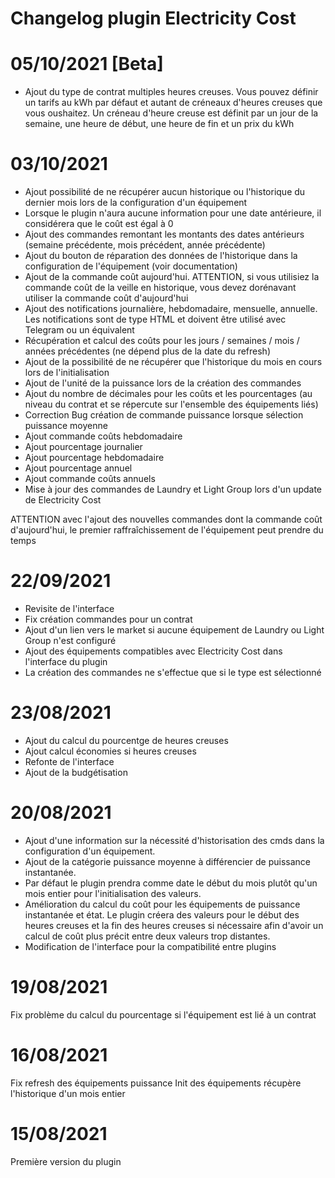 # Changelog plugin Electricity Cost

# 05/10/2021 [Beta]

- Ajout du type de contrat multiples heures creuses. Vous pouvez définir un tarifs au kWh par défaut et autant de créneaux d'heures creuses que vous oushaitez. Un créneau d'heure creuse est définit par un jour de la semaine, une heure de début, une heure de fin et un prix du kWh

# 03/10/2021
- Ajout possibilité de ne récupérer aucun historique ou l'historique du dernier mois lors de la configuration d'un équipement
- Lorsque le plugin n'aura aucune information pour une date antérieure, il considérera que le coût est égal à 0
- Ajout des commandes remontant les montants des dates antérieurs (semaine précédente, mois précédent, année précédente)
- Ajout du bouton de réparation des données de l'historique dans la configuration de l'équipement (voir documentation)
- Ajout de la commande coût aujourd'hui. ATTENTION, si vous utilisiez la commande coût de la veille en historique, vous devez dorénavant utiliser la commande coût d'aujourd'hui
- Ajout des notifications journalière, hebdomadaire, mensuelle, annuelle. Les notifications sont de type HTML et doivent être utilisé avec Telegram ou un équivalent
- Récupération et calcul des coûts pour les jours / semaines / mois / années précédentes (ne dépend plus de la date du refresh)
- Ajout de la possibilité de ne récupérer que l'historique du mois en cours lors de l'initialisation
- Ajout de l'unité de la puissance lors de la création des commandes
- Ajout du nombre de décimales pour les coûts et les pourcentages (au niveau du contrat et se répercute sur l'ensemble des équipements liés)
- Correction Bug création de commande puissance lorsque sélection puissance moyenne
- Ajout commande coûts hebdomadaire
- Ajout pourcentage journalier
- Ajout pourcentage hebdomadaire
- Ajout pourcentage annuel
- Ajout commande coûts annuels
- Mise à jour des commandes de Laundry et Light Group lors d'un update de Electricity Cost

ATTENTION avec l'ajout des nouvelles commandes dont la commande coût d'aujourd'hui, le premier raffraîchissement de l'équipement peut prendre du temps


# 22/09/2021

- Revisite de l'interface
- Fix création commandes pour un contrat
- Ajout d'un lien vers le market si aucune équipement de Laundry ou Light Group n'est configuré
- Ajout des équipements compatibles avec Electricity Cost dans l'interface du plugin
- La création des commandes ne s'effectue que si le type est sélectionné

# 23/08/2021

- Ajout du calcul du pourcentge de heures creuses
- Ajout calcul économies si heures creuses
- Refonte de l'interface
- Ajout de la budgétisation

# 20/08/2021

- Ajout d'une information sur la nécessité d'historisation des cmds dans la configuration d'un équipement.
- Ajout de la catégorie puissance moyenne à différencier de puissance instantanée.
- Par défaut le plugin prendra comme date le début du mois plutôt qu'un mois entier pour l'initialisation des valeurs.
- Amélioration du calcul du coût pour les équipements de puissance instantanée et état. Le plugin créera des valeurs pour le début des heures creuses et la fin des heures creuses si nécessaire afin d'avoir un calcul de coût plus précit entre deux valeurs trop distantes.
- Modification de l'interface pour la compatibilité entre plugins

# 19/08/2021

Fix problème du calcul du pourcentage si l'équipement est lié à un contrat

# 16/08/2021

Fix refresh des équipements puissance
Init des équipements récupère l'historique d'un mois entier

# 15/08/2021

Première version du plugin


